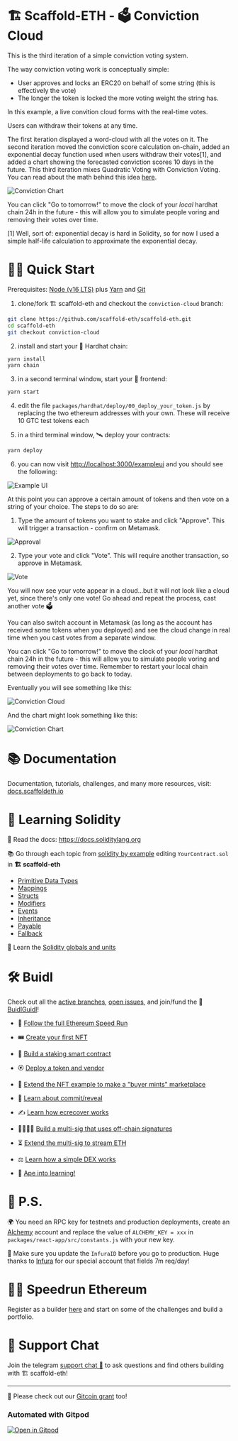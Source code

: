 # 🏗 Scaffold-ETH - 🗳 Conviction Cloud

This is the third iteration of a simple conviction voting system.

The way conviction voting work is conceptually simple:

- User approves and locks an ERC20 on behalf of some string (this is effectively the vote)
- The longer the token is locked the more voting weight the string has.

In this example, a live convition cloud forms with the real-time votes.

Users can withdraw their tokens at any time.

The first iteration displayed a word-cloud with all the votes on it.
The second iteration moved the conviction score calculation on-chain, added an exponential decay function used when users withdraw their votes[1], and added a chart showing the forecasted conviction scores 10 days in the future.
This third iteration mixes Quadratic Voting with Conviction Voting. You can read about the math behind this idea [here](https://danielesalatti.com/blog/conviction-voting/).

![Conviction Chart](https://user-images.githubusercontent.com/98137565/162845415-6936c3b7-ee37-4c9b-83fb-70030930b1ce.png)

You can click "Go to tomorrow!" to move the clock of your _local_ hardhat chain 24h in the future - this will allow you to simulate people
voring and removing their votes over time.

[1] Well, sort of: exponential decay is hard in Solidity, so for now I used a simple half-life calculation to approximate the exponential decay.

# 🏄‍♂️ Quick Start

Prerequisites: [Node (v16 LTS)](https://nodejs.org/en/download/) plus [Yarn](https://classic.yarnpkg.com/en/docs/install/) and [Git](https://git-scm.com/downloads)

1. clone/fork 🏗 scaffold-eth and checkout the `conviction-cloud` branch:

```bash
git clone https://github.com/scaffold-eth/scaffold-eth.git
cd scaffold-eth
git checkout conviction-cloud
```

2. install and start your 👷‍ Hardhat chain:

```bash
yarn install
yarn chain
```

3. in a second terminal window, start your 📱 frontend:

```bash
yarn start
```

4. edit the file `packages/hardhat/deploy/00_deploy_your_token.js` by replacing the two ethereum addresses with your own.
   These will receive 10 GTC test tokens each

5. in a third terminal window, 🛰 deploy your contracts:

```bash
yarn deploy
```

6. you can now visit [http://localhost:3000/exampleui](http://localhost:3000/exampleui) and you should see the following:

![Example UI](https://user-images.githubusercontent.com/98137565/162340614-f89063ef-ecef-4abe-afce-fc5dabbb16ce.png)

At this point you can approve a certain amount of tokens and then vote on a string of your choice. The steps to do so are:

1. Type the amount of tokens you want to stake and click "Approve". This will trigger a transaction - confirm on Metamask.

![Approval](https://user-images.githubusercontent.com/98137565/162340740-52260375-e8ef-4993-b6d5-173d63771e26.png)

2. Type your vote and click "Vote". This will require another transaction, so approve in Metamask.

![Vote](https://user-images.githubusercontent.com/98137565/162340858-62a8f87f-0f0d-4a02-8c03-be6af8609214.png)

You will now see your vote appear in a cloud...but it will not look like a cloud yet, since there's only one vote! Go ahead and repeat the process, cast another vote 🗳

You can also switch account in Metamask (as long as the account has received some tokens when you deployed) and see the cloud change in real time when you cast votes from a separate window.

You can click "Go to tomorrow!" to move the clock of your _local_ hardhat chain 24h in the future - this will allow you to simulate people
voring and removing their votes over time. Remember to restart your local chain between deployments to go back to today.

Eventually you will see something like this:

![Conviction Cloud](https://user-images.githubusercontent.com/98137565/162336968-1731f84c-df63-443c-aa5a-643e4221ec6b.png)

And the chart might look something like this:

![Conviction Chart](https://user-images.githubusercontent.com/98137565/162845415-6936c3b7-ee37-4c9b-83fb-70030930b1ce.png)

# 📚 Documentation

Documentation, tutorials, challenges, and many more resources, visit: [docs.scaffoldeth.io](https://docs.scaffoldeth.io)

# 🔭 Learning Solidity

📕 Read the docs: https://docs.soliditylang.org

📚 Go through each topic from [solidity by example](https://solidity-by-example.org) editing `YourContract.sol` in **🏗 scaffold-eth**

- [Primitive Data Types](https://solidity-by-example.org/primitives/)
- [Mappings](https://solidity-by-example.org/mapping/)
- [Structs](https://solidity-by-example.org/structs/)
- [Modifiers](https://solidity-by-example.org/function-modifier/)
- [Events](https://solidity-by-example.org/events/)
- [Inheritance](https://solidity-by-example.org/inheritance/)
- [Payable](https://solidity-by-example.org/payable/)
- [Fallback](https://solidity-by-example.org/fallback/)

📧 Learn the [Solidity globals and units](https://docs.soliditylang.org/en/latest/units-and-global-variables.html)

# 🛠 Buidl

Check out all the [active branches](https://github.com/scaffold-eth/scaffold-eth/branches/active), [open issues](https://github.com/scaffold-eth/scaffold-eth/issues), and join/fund the 🏰 [BuidlGuidl](https://BuidlGuidl.com)!

- 🚤 [Follow the full Ethereum Speed Run](https://medium.com/@austin_48503/%EF%B8%8Fethereum-dev-speed-run-bd72bcba6a4c)

- 🎟 [Create your first NFT](https://github.com/scaffold-eth/scaffold-eth/tree/simple-nft-example)
- 🥩 [Build a staking smart contract](https://github.com/scaffold-eth/scaffold-eth/tree/challenge-1-decentralized-staking)
- 🏵 [Deploy a token and vendor](https://github.com/scaffold-eth/scaffold-eth/tree/challenge-2-token-vendor)
- 🎫 [Extend the NFT example to make a "buyer mints" marketplace](https://github.com/scaffold-eth/scaffold-eth/tree/buyer-mints-nft)
- 🎲 [Learn about commit/reveal](https://github.com/scaffold-eth/scaffold-eth/tree/commit-reveal-with-frontend)
- ✍️ [Learn how ecrecover works](https://github.com/scaffold-eth/scaffold-eth/tree/signature-recover)
- 👩‍👩‍👧‍👧 [Build a multi-sig that uses off-chain signatures](https://github.com/scaffold-eth/scaffold-eth/tree/meta-multi-sig)
- ⏳ [Extend the multi-sig to stream ETH](https://github.com/scaffold-eth/scaffold-eth/tree/streaming-meta-multi-sig)
- ⚖️ [Learn how a simple DEX works](https://medium.com/@austin_48503/%EF%B8%8F-minimum-viable-exchange-d84f30bd0c90)
- 🦍 [Ape into learning!](https://github.com/scaffold-eth/scaffold-eth/tree/aave-ape)

# 💌 P.S.

🌍 You need an RPC key for testnets and production deployments, create an [Alchemy](https://www.alchemy.com/) account and replace the value of `ALCHEMY_KEY = xxx` in `packages/react-app/src/constants.js` with your new key.

📣 Make sure you update the `InfuraID` before you go to production. Huge thanks to [Infura](https://infura.io/) for our special account that fields 7m req/day!

# 🏃💨 Speedrun Ethereum

Register as a builder [here](https://speedrunethereum.com) and start on some of the challenges and build a portfolio.

# 💬 Support Chat

Join the telegram [support chat 💬](https://t.me/joinchat/KByvmRe5wkR-8F_zz6AjpA) to ask questions and find others building with 🏗 scaffold-eth!

---

🙏 Please check out our [Gitcoin grant](https://gitcoin.co/grants/2851/scaffold-eth) too!

### Automated with Gitpod

[![Open in Gitpod](https://gitpod.io/button/open-in-gitpod.svg)](https://gitpod.io/#github.com/scaffold-eth/scaffold-eth)
